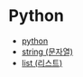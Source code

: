 # Python

- [python](https://github.com/sotthang/TIL/blob/master/python/python.md)
- [string (문자열)](https://github.com/sotthang/TIL/blob/master/python/string.md)
- [list (리스트)](https://github.com/sotthang/TIL/blob/master/python/list.md)


